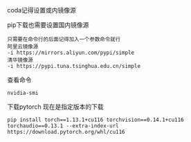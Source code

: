 coda记得设置或内镜像源

pip下载也需要设置国内镜像源

```
只需要在命令行的后面记得加入一个参数命令就行
阿里云镜像源
-i https://mirrors.aliyun.com/pypi/simple   
清华镜像源
-i https://pypi.tuna.tsinghua.edu.cn/simple
```

  查看命令

```
nvidia-smi

```

下载pytorch 现在是指定版本的下载

```
pip install torch==1.13.1+cu116 torchvision==0.14.1+cu116 torchaudio==0.13.1 --extra-index-url https://download.pytorch.org/whl/cu116
```





​	
